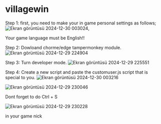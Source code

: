 # villagewin
Step 1:
first, you need to make your in game personal settings as follows;
![Ekran görüntüsü 2024-12-30 003024](https://github.com/user-attachments/assets/f66539e7-b204-48e3-967f-911decbe2b48),

Your game language must be English!!

Step 2: Dowloand chorme/edge tampermonkey module.
![Ekran görüntüsü 2024-12-29 224904](https://github.com/user-attachments/assets/cf76b018-2a47-433d-be58-4331b0b1abb1)

Step 3: Turn developer mode.
![Ekran görüntüsü 2024-12-29 225551](https://github.com/user-attachments/assets/d20cf7d4-b640-4018-b726-a07f178ef940)

Step 4: Create a new script and paste the customuser.js script that is special to you. 
![Ekran görüntüsü 2024-12-30 003216](https://github.com/user-attachments/assets/c108f49c-babc-4e94-bd1d-2215cb99dcbe)


![Ekran görüntüsü 2024-12-29 230046](https://github.com/user-attachments/assets/0b28b3a3-7df1-47ab-9220-8888a90d7915)

Dont forget to do Ctrl + S

![Ekran görüntüsü 2024-12-29 230228](https://github.com/user-attachments/assets/27adbae0-2cc4-40e5-b864-d398369fa209)

in your game nick
